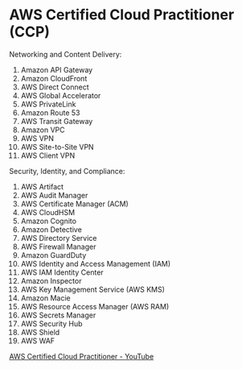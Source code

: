 # AWS Certified Cloud Practitioner (CCP)

Networking and Content Delivery:

1. Amazon API Gateway
2. Amazon CloudFront
3. AWS Direct Connect
4. AWS Global Accelerator
5. AWS PrivateLink
6. Amazon Route 53
7. AWS Transit Gateway
8. Amazon VPC
9. AWS VPN
10. AWS Site-to-Site VPN
11. AWS Client VPN

Security, Identity, and Compliance:

1. AWS Artifact
2. AWS Audit Manager
3. AWS Certificate Manager (ACM)
4. AWS CloudHSM
5. Amazon Cognito
6. Amazon Detective
7. AWS Directory Service
8. AWS Firewall Manager
9. Amazon GuardDuty
10. AWS Identity and Access Management (IAM)
11. AWS IAM Identity Center
12. Amazon Inspector
13. AWS Key Management Service (AWS KMS)
14. Amazon Macie
15. AWS Resource Access Manager (AWS RAM)
16. AWS Secrets Manager
17. AWS Security Hub
18. AWS Shield
19. AWS WAF

[AWS Certified Cloud Practitioner - YouTube](https://www.youtube.com/playlist?list=PLt1SIbA8guuvfvUDVLpJepmbnYpOfYCIB)
